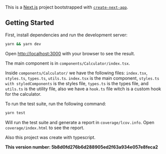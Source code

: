 This is a [Next.js](https://nextjs.org/) project bootstrapped with [`create-next-app`](https://github.com/vercel/next.js/tree/canary/packages/create-next-app).

## Getting Started

First, install dependencies and run the development server:

```bash
yarn && yarn dev
```
Open [http://localhost:3000](http://localhost:3000) with your browser to see the result.

The main component is in `components/Calculator/index.tsx`.

Inside `components/Calculator/` we have the following files: `index.tsx`, `styles.ts`, `types.ts`, `utils.ts`. `index.tsx` is the main component, `styles.ts with styledComponents` is the styles file, `types.ts` is the types file, and `utils.ts` is the utility file, also we have a `hook.ts` file witch is a custom hook for the calculator.

To run the test suite, run the following command:
```bash
yarn test
```
Will run the test suite and generate a report in `coverage/lcov.info`.
Open ```coverage/index.html``` to see the report.

Also this project was create with typescript.

**This version number: 5b8d0fd276b6d288905ed2f63a934e057e8feca2**